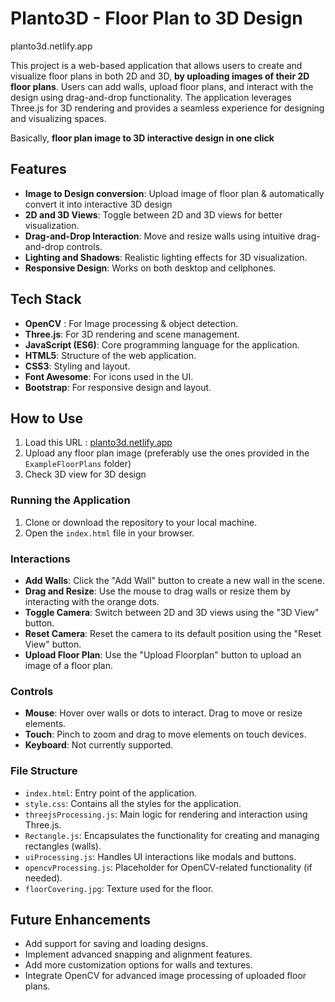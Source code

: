 # Planto3D - Floor Plan to 3D Design
planto3d.netlify.app

This project is a web-based application that allows users to create and visualize floor plans in both 2D and 3D, **by uploading images of their 2D floor plans**. Users can add walls, upload floor plans, and interact with the design using drag-and-drop functionality. The application leverages Three.js for 3D rendering and provides a seamless experience for designing and visualizing spaces.

Basically, **floor plan image to 3D interactive design in one click**

## Features
- **Image to Design conversion**: Upload image of floor plan & automatically convert it into interactive 3D design  
- **2D and 3D Views**: Toggle between 2D and 3D views for better visualization.
- **Drag-and-Drop Interaction**: Move and resize walls using intuitive drag-and-drop controls.
- **Lighting and Shadows**: Realistic lighting effects for 3D visualization.
- **Responsive Design**: Works on both desktop and cellphones.

## Tech Stack
- **OpenCV** : For Image processing & object detection.
- **Three.js**: For 3D rendering and scene management.
- **JavaScript (ES6)**: Core programming language for the application.
- **HTML5**: Structure of the web application.
- **CSS3**: Styling and layout.
- **Font Awesome**: For icons used in the UI.
- **Bootstrap**: For responsive design and layout.

## How to Use

1. Load this URL : [planto3d.netlify.app](https://planto3d.netlify.app/)
2. Upload any floor plan image (preferably use the ones provided in the `ExampleFloorPlans` folder)
3. Check 3D view for 3D design

### Running the Application
1. Clone or download the repository to your local machine.
2. Open the `index.html` file in your browser.

### Interactions
- **Add Walls**: Click the "Add Wall" button to create a new wall in the scene.
- **Drag and Resize**: Use the mouse to drag walls or resize them by interacting with the orange dots.
- **Toggle Camera**: Switch between 2D and 3D views using the "3D View" button.
- **Reset Camera**: Reset the camera to its default position using the "Reset View" button.
- **Upload Floor Plan**: Use the "Upload Floorplan" button to upload an image of a floor plan.

### Controls
- **Mouse**: Hover over walls or dots to interact. Drag to move or resize elements.
- **Touch**: Pinch to zoom and drag to move elements on touch devices.
- **Keyboard**: Not currently supported.

### File Structure
- `index.html`: Entry point of the application.
- `style.css`: Contains all the styles for the application.
- `threejsProcessing.js`: Main logic for rendering and interaction using Three.js.
- `Rectangle.js`: Encapsulates the functionality for creating and managing rectangles (walls).
- `uiProcessing.js`: Handles UI interactions like modals and buttons.
- `opencvProcessing.js`: Placeholder for OpenCV-related functionality (if needed).
- `floorCovering.jpg`: Texture used for the floor.

## Future Enhancements
- Add support for saving and loading designs.
- Implement advanced snapping and alignment features.
- Add more customization options for walls and textures.
- Integrate OpenCV for advanced image processing of uploaded floor plans.

